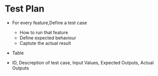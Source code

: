 # Test Plan
* For every feature,Define a test case
    * How to run that feature
    * Define expected behaviour
    * Captute the actual result 
    
    
* Table
* ID, Descreption of test case, Input Values, Expected Outputs, Actual Outputs 
